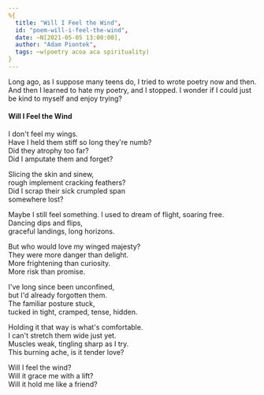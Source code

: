 ```yaml
---
%{
  title: "Will I Feel the Wind",
  id: "poem-will-i-feel-the-wind",
  date: ~N[2021-05-05 13:00:00],
  author: "Adam Piontek",
  tags: ~w(poetry acoa aca spirituality)
}
---
```


Long ago, as I suppose many teens do, I tried to wrote poetry now and then. And then I learned to hate my poetry, and I stopped. I wonder if I could just be kind to myself and enjoy trying?

<!--more-->

#### Will I Feel the Wind

I don't feel my wings.  
Have I held them stiff so long they're numb?  
Did they atrophy too far?  
Did I amputate them and forget?  

Slicing the skin and sinew,  
rough implement cracking feathers?  
Did I scrap their sick crumpled span  
somewhere lost?  

Maybe I still feel something.
I used to dream of flight, soaring free.  
Dancing dips and flips,  
graceful landings, long horizons.  

But who would love my winged majesty?  
They were more danger than delight.  
More frightening than curiosity.  
More risk than promise.  

I've long since been unconfined,  
but I'd already forgotten them.  
The familiar posture stuck,  
tucked in tight, cramped, tense, hidden.  

Holding it that way is what's comfortable.  
I can't stretch them wide just yet.  
Muscles weak, tingling sharp as I try.  
This burning ache, is it tender love?  

Will I feel the wind?  
Will it grace me with a lift?  
Will it hold me like a friend?  
